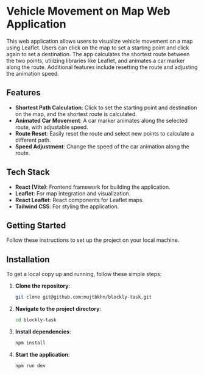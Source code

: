 # Vehicle Movement on Map Web Application

This web application allows users to visualize vehicle movement on a map using Leaflet. Users can click on the map to set a starting point and click again to set a destination. The app calculates the shortest route between the two points, utilizing libraries like Leaflet, and animates a car marker along the route. Additional features include resetting the route and adjusting the animation speed.

## Features

- **Shortest Path Calculation**: Click to set the starting point and destination on the map, and the shortest route is calculated.
- **Animated Car Movement**: A car marker animates along the selected route, with adjustable speed.
- **Route Reset**: Easily reset the route and select new points to calculate a different path.
- **Speed Adjustment**: Change the speed of the car animation along the route.

## Tech Stack

- **React (Vite)**: Frontend framework for building the application.
- **Leaflet**: For map integration and visualization.
- **React Leaflet**: React components for Leaflet maps.
- **Tailwind CSS**: For styling the application.

## Getting Started

Follow these instructions to set up the project on your local machine.

## Installation

To get a local copy up and running, follow these simple steps:

1. **Clone the repository**:
    ```sh
    git clone git@github.com:mujtbkhn/blockly-task.git
    ```
2. **Navigate to the project directory**:
    ```sh
    cd blockly-task
    ```
3. **Install dependencies**:
    ```sh
    npm install
    ```
4. **Start the application**:
    ```sh
    npm run dev
    ```
